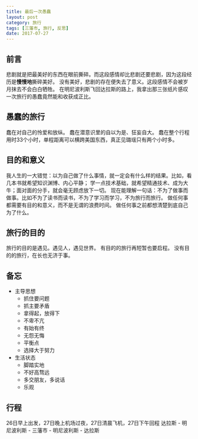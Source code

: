 ```yaml
---
title: 最后一次愚蠢
layout: post
category: 旅行
tags: [三藩市, 旅行, 反思]
date: 2017-07-27
---
```


## 前言
悲剧就是把最美好的东西在眼前撕碎。而这段感情却比悲剧还要悲剧，因为这段经历是**慢慢地**撕碎美好。
没有美好，悲剧的存在便失去了意义。这段感情不会被岁月抹去不会白白牺牲。
在明尼波利斯飞回达拉斯的路上，我拿出那三张纸片感叹一次旅行的愚蠢竟然能和收获成正比。

## 愚蠢的旅行
蠢在对自己的怜爱和放纵。
蠢在潜意识里的自以为是、狂妄自大。
蠢在整个行程用时33个小时，单程距离可以横跨美国东西，真正见璐瑶只有两个小时多。

## 目的和意义
我人生的一大错觉：以为自己做了什么事情，就一定会有什么样的结果。比如，看几本书就希望知识渊博、内心平静； 学一点技术基础，就希望精通技术、成为大牛；面对面的分手，就会毫无顾虑放下一切。
现在能理解一句话：不为了做事而做事。比如不为了读书而读书，不为了学习而学习，不为旅行而旅行。
做任何事都需要有目的和意义，而不是无谓的浪费时间。
做任何事之前都想清楚到底自己为了什么。

## 旅行的目的
旅行的目的是遇见。遇见人，遇见世界。
有目的的旅行再短暂也要启程。
没有目的的旅行，在长也无济于事。

## 备忘
* 主导思想
  - 抓住要问题
  - 抓主要矛盾
  - 拿得起，放得下
  - 不卑不亢
  - 有始有终
  - 无怨无悔
  - 平衡点
  - 选择大于努力
* 生活状态
  - 脚踏实地
  - 不好高骛远
  - 多交朋友，多说话
  - 乐观

## 行程
26日早上出发，27日晚上机场过夜，27日清晨飞机，27日下午回程
达拉斯 - 明尼波利斯 - 三藩市 - 明尼波利斯 - 达拉斯

